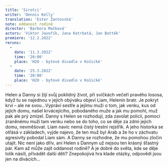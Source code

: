 ```yaml
---
title: 'Sirotci'
writer: 'Dennis Kelly'
translation: 'Ester Žantovská'
note: oddanost rodině
director: 'Barbora Mašková'
actors: 'Viktor Javořík, Jana Kotrbatá, Jan Battěk'
premiere: '12.2.2022'
reruns:
  -  
    date: '11.3.2022'
    time: '20:00'
    place: 'H2O - bytové divadlo v Košické'
  -  
    date: '25.3.2022'
    time: '20:00'
    place: 'H2O - bytové divadlo v Košické'
---
```

Helen a Danny si žijí svůj poklidný život, při svíčkách večeří pravého lososa,  když tu se najednou v jejich obýváku objeví Liam, Helenin bratr. Je pokryt krví – ale ne svou…Vypráví sestře a jejímu muži  o tom, jak venku, kus od jejich domu, našel krvácejícího, pobodaného muže a jak mu pomohl, muž pak ale prý zmizel. 
Danny s Helen se rozhodují, zda zavolat policii, pomoci zraněnému muži tam venku nebo se do toho, co se děje za zdmi jejich domu, nevměšovat. Liam navíc nemá čistý trestní rejstřík. A jeho historka se otřásá v základech, vyjde najevo, že ten muž byl Arab a že ho v záchvatu agresivity pobodal Liam sám. A Danny se rozhodne, že mu pomohou zločin utajit. 
Nic není jako dřív, ani Helen s Dannym už nejsou ten krásný šťastný pár. Kam až může zajít oddanost rodině? A je dobré do světa, kde se děje tolik násilí, přivádět další děti? Znepokojivá hra klade otázky, odpovědi jsou jen na divácích…

